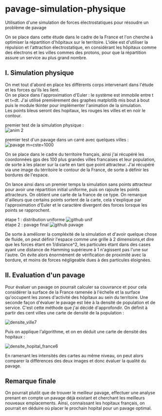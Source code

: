 # pavage-simulation-physique
Utilisation d'une simulation de forces électrostatiques pour résoudre un problème de pavage

On se place dans cette étude dans le cadre de la France et l'on cherche à optimiser la répartition d'hôpitaux sur le territoire. L'idée est d'utiliser la répulsion et l'attraction électrostatique, en considérant les hôpitaux comme des électrons et les villes commes des protons, pour que la répartition assure un service au plus grand nombre.   

## I. Simulation physique 

On met tout d'abord en place les différents corps intervenant dans l'étude et les forces qu'ils les lient.   
On se place dans l'approximation d'Euler : le système est immobile entre t et t+dt. J'ai utilisé premièrement des graphes matplotlib mis bout à bout puis le module tkinter pour implémenter l'animation de la simulation.  
Les points bleus seront des hopitaux, les rouges les villes et en noir le contour.  

premier test de la simulation physique :  
![anim 2](https://user-images.githubusercontent.com/83364235/173251261-aeb90e93-2886-46c6-8052-7cdac8a67390.gif)    

premier test d'un pavage dans un carré avec quelques villes :  
![pavage m=cste=1000](https://user-images.githubusercontent.com/83364235/173251327-e2976ad6-e422-4e42-994b-e80608c17f03.png)  

On se place dans le cadre du territoire français, ainsi j'ai récupéré les coordonnées gps des 100 plus grandes villes francaises et leur population, de sorte à les placer sur la carte en tant que point attracteur. J'ai récupéré via une image du térritoire le contour de la France, de sorte à définir les bordures de l'espace.   

On lance ainsi dans un premier temps la simulation sans points attracteur pour avoir une répartition initial uniforme, puis on rajoute les points attracteurs. On obtient une carte de la france de ce type. On remarque d'ailleurs que certains points sortent de la carte, cela s'explique par l'approximation d'Euler et le caractère divergent des forces lorsque les points se rapprochent.    

étape 1 : distribution uniforme 
![github unif](https://user-images.githubusercontent.com/83364235/173351483-c0307bbd-b7f9-4598-acde-888cfe7fc41d.PNG)  
étape 2 : pavage final  ![github pavage](https://user-images.githubusercontent.com/83364235/173351616-36b20121-8dc0-4291-b780-fd6b0c5f0244.PNG)





De sorte à améliorer la compléxité de la simulation et d'avoir quelque chose de fluide, on peut définir l'espace comme une grille à 2 dimensions,et dire que les forces étant en 1/distance^2, les particules étant dans des cases ayant une distance de Hamming supérieure à 1 n'agissent pas l'une sur l'autre. On évite alors énormément de vérification de proximité avec la bordure, et moins de forces négligeable dues à des particules éloignées.

## II. Evaluation d'un pavage

Pour évaluer un pavage on pourrait calculer sa couvrance et pour cela considérer la surface de la France ramenée à l'échelle et la surface qu'occupent les zones d'activité des hôpitaux au sein du territoire. 
Une seconde façon d'évaluer le pavage est liée à la densité de population et de service. C'est cette méthode que j'ai décidé d'approfondir. On définit à partir des cent villes une carte de densité de la population :  

![densite_ville7](https://user-images.githubusercontent.com/83364235/173251762-b0a91309-b47a-4eff-9ba2-d9f31e8b75a2.png)

Puis on applique l'algorithme, et on en déduit une carte de densité des hopitaux :  

![densite_hopital_france6](https://user-images.githubusercontent.com/83364235/173251966-c6290e4d-5148-40fd-aca9-e0c8334ce61f.png)

En ramenant les intensités des cartes au même niveau, on peut alors comparer la différences des deux images et donc évaluer la qualité du pavage. 


## Remarque finale 

On pourrait plutôt que de trouver le meilleur pavage, effectuer une analyse prenant en compte un pavage déjà existant et cherchant les meilleurs nouveaux emplacements. Ainsi, connaissant les hopitaux français, on pourrait en déduire où placer le prochain hopital pour un pavage optimal. 



